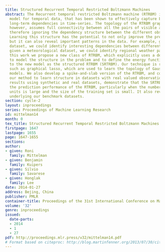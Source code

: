 ```yaml
---
title: Structured Recurrent Temporal Restricted Boltzmann Machines
abstract: The Recurrent temporal restricted Boltzmann machine (RTRBM) is a probabilistic
  model for temporal data, that has been shown to effectively capture both short and
  long-term dependencies in time-series. The topology of the RTRBM graphical model,
  however, assumes full connectivity between all the pairs of visible and hidden units,
  therefore ignoring the dependency structure between the different observations.
  Learning this structure has the potential to not only improve the prediction performance,
  but it can also reveal important patterns in the data. For example, given an econometric
  dataset, we could identify interesting dependencies between different market sectors;
  given a meteorological dataset, we could identify regional weather patterns. In
  this work we propose a new class of RTRBM, which explicitly uses a dependency graph
  to model the structure in the problem and to define the energy function. We refer
  to the new model as the structured RTRBM (SRTRBM). Our technique is related to methods
  such as graphical lasso, which are used to learn the topology of Gaussian graphical
  models. We also develop a spike-and-slab version of the RTRBM, and combine it with
  our method to learn structure in datasets with real valued observations. Our experimental
  results using synthetic and real datasets, demonstrate that the SRTRBM can improve
  the prediction performance of the RTRBM, particularly when the number of visible
  units is large and the size of the training set is small. It also reveals the structure
  underlying our benchmark datasets.
section: cycle-2
layout: inproceedings
series: Proceedings of Machine Learning Research
id: mittelman14
month: 0
tex_title: Structured Recurrent Temporal Restricted Boltzmann Machines
firstpage: 1647
lastpage: 1655
page: 1647-1655
sections: 
author:
- given: Roni
  family: Mittelman
- given: Benjamin
  family: Kuipers
- given: Silvio
  family: Savarese
- given: Honglak
  family: Lee
date: 2014-01-27
address: Bejing, China
publisher: PMLR
container-title: Proceedings of the 31st International Conference on Machine Learning
volume: '32'
genre: inproceedings
issued:
  date-parts:
  - 2014
  - 1
  - 27
pdf: http://proceedings.mlr.press/v32/mittelman14.pdf
# Format based on citeproc: http://blog.martinfenner.org/2013/07/30/citeproc-yaml-for-bibliographies/
---
```

